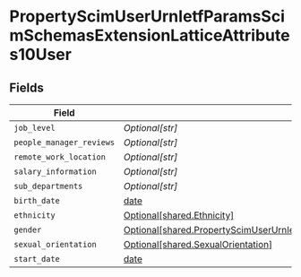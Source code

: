 # PropertyScimUserUrnIetfParamsScimSchemasExtensionLatticeAttributes10User


## Fields

| Field                                                                                                                                                                                                    | Type                                                                                                                                                                                                     | Required                                                                                                                                                                                                 | Description                                                                                                                                                                                              |
| -------------------------------------------------------------------------------------------------------------------------------------------------------------------------------------------------------- | -------------------------------------------------------------------------------------------------------------------------------------------------------------------------------------------------------- | -------------------------------------------------------------------------------------------------------------------------------------------------------------------------------------------------------- | -------------------------------------------------------------------------------------------------------------------------------------------------------------------------------------------------------- |
| `job_level`                                                                                                                                                                                              | *Optional[str]*                                                                                                                                                                                          | :heavy_minus_sign:                                                                                                                                                                                       | N/A                                                                                                                                                                                                      |
| `people_manager_reviews`                                                                                                                                                                                 | *Optional[str]*                                                                                                                                                                                          | :heavy_minus_sign:                                                                                                                                                                                       | N/A                                                                                                                                                                                                      |
| `remote_work_location`                                                                                                                                                                                   | *Optional[str]*                                                                                                                                                                                          | :heavy_minus_sign:                                                                                                                                                                                       | N/A                                                                                                                                                                                                      |
| `salary_information`                                                                                                                                                                                     | *Optional[str]*                                                                                                                                                                                          | :heavy_minus_sign:                                                                                                                                                                                       | N/A                                                                                                                                                                                                      |
| `sub_departments`                                                                                                                                                                                        | *Optional[str]*                                                                                                                                                                                          | :heavy_minus_sign:                                                                                                                                                                                       | N/A                                                                                                                                                                                                      |
| `birth_date`                                                                                                                                                                                             | [date](https://docs.python.org/3/library/datetime.html#date-objects)                                                                                                                                     | :heavy_minus_sign:                                                                                                                                                                                       | N/A                                                                                                                                                                                                      |
| `ethnicity`                                                                                                                                                                                              | [Optional[shared.Ethnicity]](../../models/shared/ethnicity.md)                                                                                                                                           | :heavy_minus_sign:                                                                                                                                                                                       | N/A                                                                                                                                                                                                      |
| `gender`                                                                                                                                                                                                 | [Optional[shared.PropertyScimUserUrnIetfParamsScimSchemasExtensionLatticeAttributes10UserGender]](../../models/shared/propertyscimuserurnietfparamsscimschemasextensionlatticeattributes10usergender.md) | :heavy_minus_sign:                                                                                                                                                                                       | N/A                                                                                                                                                                                                      |
| `sexual_orientation`                                                                                                                                                                                     | [Optional[shared.SexualOrientation]](../../models/shared/sexualorientation.md)                                                                                                                           | :heavy_minus_sign:                                                                                                                                                                                       | N/A                                                                                                                                                                                                      |
| `start_date`                                                                                                                                                                                             | [date](https://docs.python.org/3/library/datetime.html#date-objects)                                                                                                                                     | :heavy_minus_sign:                                                                                                                                                                                       | N/A                                                                                                                                                                                                      |